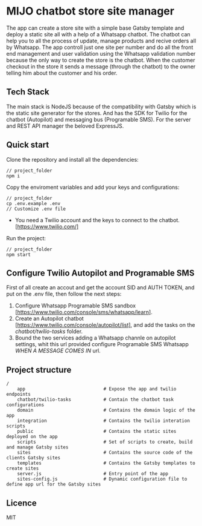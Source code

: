 # MIJO chatbot store site manager

The app can create a store site with a simple base Gatsby template and deploy a static site all with a help of a Whatsapp chatbot. The chatbot can help you to all the process of update, manage products and recive orders all by Whatsapp.
The app controll just one site per number and do all the front end management and user validation using the Whatsapp validation number because the only way to create the store is the chatbot.
When the customer checkout in the store it sends a message (through the chatbot) to the owner telling him about the customer and his order.

## Tech Stack

The main stack is NodeJS because of the compatibility with Gatsby which is the static site generator for the stores. And has the SDK for Twilio for the chatbot (Autopilot) and messaging bus (Programable SMS). For the server and REST API manager the beloved ExpressJS.

## Quick start

Clone the repository and install all the dependencies:

```
// project_folder
npm i
```

Copy the enviroment variables and add your keys and configurations:

```
// project_folder
cp .env.example .env
// Customize .env file
```

- You need a Twilio account and the keys to connect to the chatbot. [https://www.twilio.com/]

Run the project:

```
// project_folder
npm start
```

## Configure Twilio Autopilot and Programable SMS

First of all create an accout and get the account SID and AUTH TOKEN, and put on the .env file, then follow the next steps:

1. Configure Whatsapp Programable SMS sandbox [https://www.twilio.com/console/sms/whatsapp/learn].
2. Create an Autopilot chatbot [https://www.twilio.com/console/autopilot/list], and add the tasks on the _chatbot/twilio-tasks_ folder.
3. Bound the two services adding a Whatsapp channle on autopilot settings, whit this url provided configure Programable SMS Whatsapp _WHEN A MESSAGE COMES IN_ url.

## Project structure

```
/
    app                             # Expose the app and twilio endpoints
    chatbot/twilio-tasks            # Contain the chatbot task configurations
    domain                          # Contains the domain logic of the app
    integration                     # Contains the twilio interation scripts
    public                          # Contains the static sites deployed on the app
    scripts                         # Set of scripts to create, build and manage Gatsby sites
    sites                           # Contains the source code of the clients Gatsby sites
    templates                       # Contains the Gatsby templates to create sites
    server.js                       # Entry point of the app
    sites-config.js                 # Dynamic configuration file to define app url for the Gatsby sites
```

## Licence

MIT
